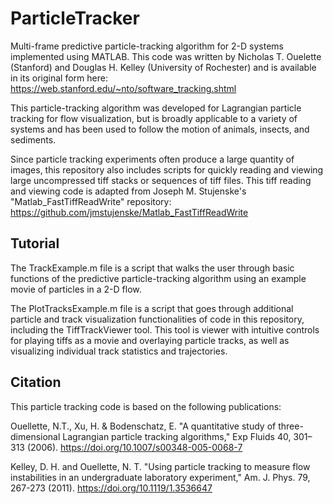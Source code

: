 # ParticleTracker
Multi-frame predictive particle-tracking algorithm for 2-D systems implemented using MATLAB. This code was written by Nicholas T. Ouelette (Stanford) and Douglas H. Kelley (University of Rochester) and is available in its original form here: https://web.stanford.edu/~nto/software_tracking.shtml

This particle-tracking algorithm was developed for Lagrangian particle tracking for flow visualization, but is broadly applicable to a variety of systems and has been used to follow the motion of animals, insects, and sediments. 

Since particle tracking experiments often produce a large quantity of images, this repository also includes scripts for quickly reading and viewing large uncompressed tiff stacks or sequences of tiff files. This tiff reading and viewing code is adapted from Joseph M. Stujenske's "Matlab_FastTiffReadWrite" repository: https://github.com/jmstujenske/Matlab_FastTiffReadWrite

## Tutorial
The TrackExample.m file is a script that walks the user through basic functions of the predictive particle-tracking algorithm using an example movie of particles in a 2-D flow. 

The PlotTracksExample.m file is a script that goes through additional particle and track visualization functionalities of code in this repository, including the TiffTrackViewer tool. This tool is viewer with intuitive controls for playing tiffs as a movie and overlaying particle tracks, as well as visualizing individual track statistics and trajectories.

## Citation
This particle tracking code is based on the following publications: 

Ouellette, N.T., Xu, H. & Bodenschatz, E. "A quantitative study of three-dimensional Lagrangian particle tracking algorithms," Exp Fluids 40, 301–313 (2006). https://doi.org/10.1007/s00348-005-0068-7

Kelley, D. H. and Ouellette, N. T. "Using particle tracking to measure flow instabilities in an undergraduate laboratory experiment," Am. J. Phys. 79, 267-273 (2011). https://doi.org/10.1119/1.3536647
